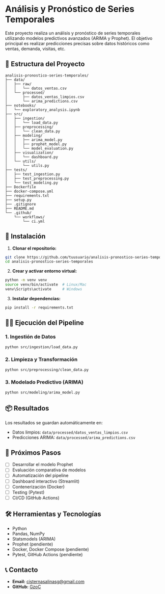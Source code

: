 # Análisis y Pronóstico de Series Temporales

Este proyecto realiza un análisis y pronóstico de series temporales utilizando modelos predictivos avanzados (ARIMA y Prophet). El objetivo principal es realizar predicciones precisas sobre datos históricos como ventas, demanda, visitas, etc.

## 📂 Estructura del Proyecto

```
analisis-pronostico-series-temporales/
├── data/
│   ├── raw/
│   │   └── datos_ventas.csv
│   └── processed/
│       ├── datos_ventas_limpios.csv
│       └── arima_predictions.csv
├── notebooks/
│   └── exploratory_analysis.ipynb
├── src/
│   ├── ingestion/
│   │   └── load_data.py
│   ├── preprocessing/
│   │   └── clean_data.py
│   ├── modeling/
│   │   ├── arima_model.py
│   │   ├── prophet_model.py
│   │   └── model_evaluation.py
│   ├── visualization/
│   │   └── dashboard.py
│   └── utils/
│       └── utils.py
├── tests/
│   ├── test_ingestion.py
│   ├── test_preprocessing.py
│   └── test_modeling.py
├── Dockerfile
├── docker-compose.yml
├── requirements.txt
├── setup.py
├── .gitignore
├── README.md
└── .github/
    └── workflows/
        └── ci.yml
```

## 🚀 Instalación

1. **Clonar el repositorio:**

```bash
git clone https://github.com/tuusuario/analisis-pronostico-series-temporales.git
cd analisis-pronostico-series-temporales
```

2. **Crear y activar entorno virtual:**

```bash
python -m venv venv
source venv/bin/activate  # Linux/Mac
venv\Scripts\activate     # Windows
```

3. **Instalar dependencias:**

```bash
pip install -r requirements.txt
```

## 🧑‍💻 Ejecución del Pipeline

### 1. **Ingestión de Datos**

```bash
python src/ingestion/load_data.py
```

### 2. **Limpieza y Transformación**

```bash
python src/preprocessing/clean_data.py
```

### 3. **Modelado Predictivo (ARIMA)**

```bash
python src/modeling/arima_model.py
```

## 📦 Resultados

Los resultados se guardan automáticamente en:

- Datos limpios: `data/processed/datos_ventas_limpios.csv`
- Predicciones ARIMA: `data/processed/arima_predictions.csv`

## 📌 Próximos Pasos

- [ ] Desarrollar el modelo Prophet
- [ ] Evaluación comparativa de modelos
- [ ] Automatización del pipeline
- [ ] Dashboard interactivo (Streamlit)
- [ ] Contenerización (Docker)
- [ ] Testing (Pytest)
- [ ] CI/CD (GitHub Actions)

## 🛠️ Herramientas y Tecnologías

- Python
- Pandas, NumPy
- Statsmodels (ARIMA)
- Prophet (pendiente)
- Docker, Docker Compose (pendiente)
- Pytest, GitHub Actions (pendiente)

## 📞 Contacto

- **Email:** cisternasalinasg@gmail.com
- **GitHub:** [GzoC](https://github.com/GzoC)
